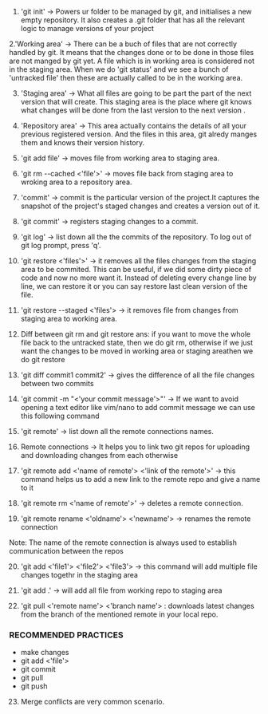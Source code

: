 1. 'git init' -> Powers ur folder to be managed by git, and initialises a new empty repository. It also creates a .git folder that has all the relevant logic to manage versions of your project 

2.'Working area' -> There can be a buch of files that are not correctly handled by git. It means that the changes done or to be done in those files are not manged by git yet. A file which is in working area is considered not in the staging area. When we do 'git status' and we see a bunch of 'untracked file' then these are actually called to be in the working area.

3. 'Staging area' -> What all files are going to be part the part of the next version that will create. This staging area is the place where git knows what changes will be done from the last version to the next version .

4. 'Repository area' -> This area actually contains the details of all your previous registered version. And the files in this area, git alredy manges them and knows their version history. 

5. 'git add file' -> moves file from working area to staging area.

6. 'git rm --cached <'file'>' -> moves file back from staging area to wroking area to a repository area.

7. 'commit' -> commit is the particular version of the project.It captures the snapshot of the project's staged changes and creates a version out of it.

8. 'git commit' -> registers staging changes to a commit.

9. 'git log' -> list down all the the commits of the repository. To log out of git log prompt, press 'q'.

10. 'git restore <'files'>' -> it removes all the files changes from the staging area to be commited. This can be useful, if we did some dirty piece of code and now no more want it. Instead of deleting every change line by line, we can restore it or you can say restore last clean version of the file.

11. 'git restore --staged <'files'> -> it removes file from changes from staging area to working area.

12. Diff between git rm and git restore
ans: if you want to move the whole file back to the untracked state, then we do git rm, otherwise if we just want the changes to be moved in working area or staging areathen we do git restore

13. 'git diff commit1 commit2' -> gives the difference of all the file changes between two commits

14. 'git commit -m "<'your commit message'>"' -> If we want to avoid opening a text editor like vim/nano to add commit message we can use this following command 

15. 'git remote' -> list down all the remote connections names. 

16. Remote connections -> It helps you to link two git repos for uploading and downloading changes from each otherwise

17. 'git remote add <'name of remote'> <'link of the remote'>' -> this command helps us to add a new link to the remote repo and give a name to it 

18. 'git remote rm <'name of remote'>' -> deletes a remote connection.

19. 'git remote rename <'oldname'> <'newname'> -> renames the remote connection

Note: The name of the remote connection is always used to establish communication between the repos

20. 'git add <'file1'> <'file2'> <'file3'> -> this command will add multiple file changes togethr in the staging area 

21. 'git add .' -> will add all file from working repo to staging area

22. 'git pull <'remote name'> <'branch name'> : downloads latest changes from the branch of the mentioned remote in your local repo.

### RECOMMENDED PRACTICES

- make changes 
- git add <'file'>
- git commit
- git pull
- git push

23. Merge conflicts are very common scenario.
